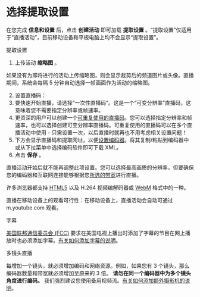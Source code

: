 # 选择提取设置

在您完成 **信息和设置** 后，点击 **创建活动** 即可加载 **提取设置** 。“提取设置”仅适用于“直播活动”，目前移动设备和平板电脑上均不会显示“提取设置”。

提取设置

1. 上传活动 **缩略图** 。

如果没有为即将进行的活动上传缩略图，则会显示裁剪后的频道图片或头像。直播期间，系统会每隔 5 分钟自动选择一帧画面作为活动的缩略图。

2. 设置直播码：
  1. 要快速开始直播，请选择“一次性直播码”。这是一个“可变分辨率”直播码，这意味着您不需要指定分辨率或帧速率。
  2. 更资深的用户可以创建一个[可重复使用的直播码](https://support.google.com/youtube/answer/2853818)。您可以选择指定分辨率和帧速率，也可以选择创建可变分辨率直播码。可重复使用的直播码可以在多个直播活动中使用 - 只需设置一次，以后直播时就再也不用考虑相关设置问题！
3. 下方会显示直播码和提取网址，以便[设置编码器](https://support.google.com/youtube/answer/2907883)。将其复制/粘贴到编码器中或从下拉菜单中选择编码软件即可下载 XML。
4. 点击 **保存** 。

直播活动开始后就不能再调整此项设置。您可以选择最高画质的分辨率，但要确保您的编码器和互联网连接能够根据您[所选的带宽](https://support.google.com/youtube/answer/2853702?)进行直播。

许多浏览器都支持 [HTML5](https://www.youtube.com/html5) 以及 H.264 视频编解码器或 [WebM](http://www.webmproject.org/) 格式中的一种。

直播在移动设备上的观看可行性：在移动设备上，直播活动会自动可通过 m.youtube.com 观看。

字幕

[美国联邦通信委员会 (FCC)](http://www.fcc.gov/guides/captioning-internet-video-programming) 要求在美国电视上播出时添加了字幕的节目在网上播放时也必须添加字幕。[有关如何添加字幕的说明](https://support.google.com/youtube/answer/3068031)。

多镜头直播

每增加一个镜头，就必须增加编码和网络资源。例如，如果您有 3 个镜头，那么编码器数量和带宽就必须增加至原来的 3 倍。 **请勿在同一个编码器中为多个镜头角度进行编码。**  我们强烈建议您使用备用视频流。[有关如何添加额外摄影机的说明](https://support.google.com/youtube/answer/2853812)。
